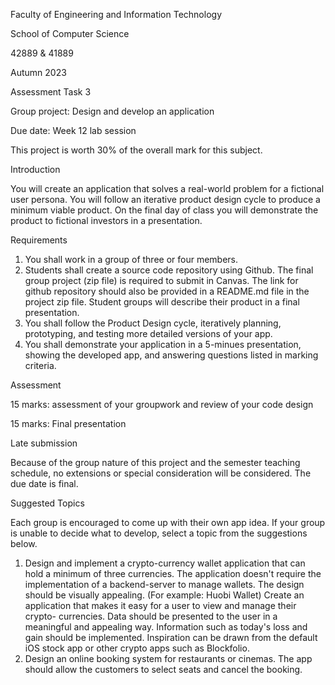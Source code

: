 Faculty of Engineering and Information Technology

School of Computer Science

42889 & 41889

Autumn 2023

Assessment Task 3

Group project: Design and develop an application

Due date: Week 12 lab session

This project is worth 30% of the overall mark for this subject.

Introduction

You will create an application that solves a real-world problem for a fictional user persona.
You will follow an iterative product design cycle to produce a minimum viable product. On
the final day of class you will demonstrate the product to fictional investors in a presentation.

Requirements
1. You shall work in a group of three or four members.
2. Students shall create a source code repository using Github. The final group project (zip
file) is required to submit in Canvas. The link for github repository should also be provided
in a README.md file in the project zip file. Student groups will describe their product in a
final presentation.
3. You shall follow the Product Design cycle, iteratively planning, prototyping, and testing
more detailed versions of your app.
4. You shall demonstrate your application in a 5-minues presentation, showing the
developed app, and answering questions listed in marking criteria.

Assessment

15 marks: assessment of your groupwork and review of your code design

15 marks: Final presentation

Late submission

Because of the group nature of this project and the semester teaching schedule, no
extensions or special consideration will be considered. The due date is final.

Suggested Topics

Each group is encouraged to come up with their own app idea. If your group is unable to
decide what to develop, select a topic from the suggestions below.
1. Design and implement a crypto-currency wallet application that can hold a minimum of
three currencies. The application doesn't require the implementation of a backend-server to
manage wallets. The design should be visually appealing. (For example: Huobi Wallet) Create
an application that makes it easy for a user to view and manage their crypto- currencies. Data
should be presented to the user in a meaningful and appealing way. Information such as
today's loss and gain should be implemented. Inspiration can be drawn from the default iOS
stock app or other crypto apps such as Blockfolio.
2. Design an online booking system for restaurants or cinemas. The app should allow the customers to select seats and cancel the booking.
